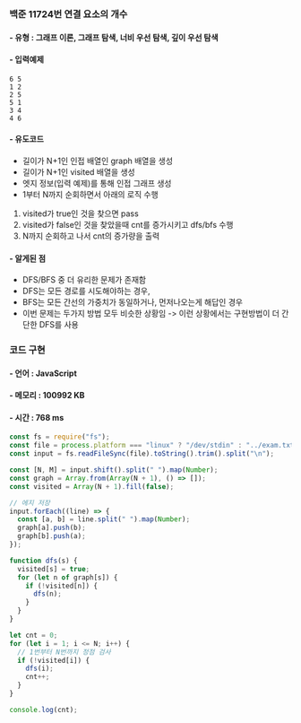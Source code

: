 ### 백준 11724번 연결 요소의 개수

#### - 유형 : 그래프 이론, 그래프 탐색, 너비 우선 탐색, 깊이 우선 탐색

#### - 입력예제

```
6 5
1 2
2 5
5 1
3 4
4 6
```

#### - 유도코드

- 길이가 N+1인 인접 배열인 graph 배열을 생성
- 길이가 N+1인 visited 배열을 생성
- 엣지 정보(입력 예제)를 통해 인접 그래프 생성
- 1부터 N까지 순회하면서 아래의 로직 수행

1. visited가 true인 것을 찾으면 pass
2. visited가 false인 것을 찾았을때 cnt를 증가시키고 dfs/bfs 수행
3. N까지 순회하고 나서 cnt의 증가량을 출력

#### - 알게된 점

- DFS/BFS 중 더 유리한 문제가 존재함
- DFS는 모든 경로를 시도해야하는 경우,
- BFS는 모든 간선의 가중치가 동일하거나, 먼저나오는게 해답인 경우
- 이번 문제는 두가지 방법 모두 비슷한 상황임 -> 이런 상황에서는 구현방법이 더 간단한 DFS를 사용

### 코드 구현

#### - 언어 : JavaScript

#### - 메모리 : 100992 KB

#### - 시간 : 768 ms

```js
const fs = require("fs");
const file = process.platform === "linux" ? "/dev/stdin" : "../exam.txt";
const input = fs.readFileSync(file).toString().trim().split("\n");

const [N, M] = input.shift().split(" ").map(Number);
const graph = Array.from(Array(N + 1), () => []);
const visited = Array(N + 1).fill(false);

// 에지 저장
input.forEach((line) => {
  const [a, b] = line.split(" ").map(Number);
  graph[a].push(b);
  graph[b].push(a);
});

function dfs(s) {
  visited[s] = true;
  for (let n of graph[s]) {
    if (!visited[n]) {
      dfs(n);
    }
  }
}

let cnt = 0;
for (let i = 1; i <= N; i++) {
  // 1번부터 N번까지 정점 검사
  if (!visited[i]) {
    dfs(i);
    cnt++;
  }
}

console.log(cnt);
```
